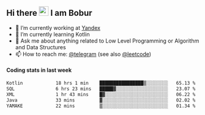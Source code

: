 ## Hi there <img src="https://media.giphy.com/media/hvRJCLFzcasrR4ia7z/giphy.gif" width="25px" height="25px"> I am Bobur

- 💼 I’m currently working at [Yandex](https://yandex.ru/)
- 🌱 I’m currently learning Kotlin
- 💬 Ask me about anything related to Low Level Programming or Algorithm and Data Structures
- 📫 How to reach me: [@telegram](https://t.me/octoant) (see also [@leetcode](https://leetcode.com/octoant/))    

#### Coding stats in last week

<!--START_SECTION:waka-->

```txt
Kotlin            18 hrs 1 min    ████████████████▒░░░░░░░░   65.13 %
SQL               6 hrs 23 mins   █████▓░░░░░░░░░░░░░░░░░░░   23.07 %
XML               1 hr 43 mins    █▓░░░░░░░░░░░░░░░░░░░░░░░   06.22 %
Java              33 mins         ▓░░░░░░░░░░░░░░░░░░░░░░░░   02.02 %
YAMAKE            22 mins         ▒░░░░░░░░░░░░░░░░░░░░░░░░   01.34 %
```

<!--END_SECTION:waka-->
